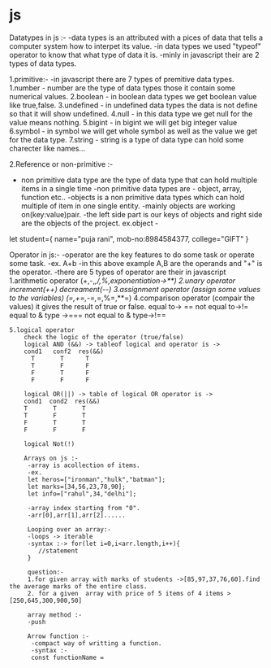 # js
Datatypes in js :-
  -data types is an attributed with a pices of data that tells a computer system how to interpet its value.
  -in data types we used "typeof" operator to know that what type of data it is.
  -minly in javascript their are 2 types of data types.

  1.primitive:-
  -in javascript there are 7 types of premitive data types.
  1.number - number are the type of data types those it contain some numerical values.
  2.boolean - in boolean data types we get boolean value like true,false.
  3.undefined - in undefined data types the data is not define so that it will show undefined.
  4.null - in this data type we get null for the value means nothing.
  5.bigint - in bigint we will get big integer value
  6.symbol - in symbol we will get whole symbol as well as the value we get for the data type.
  7.string - string is a type of data type can hold some charecter like names...

  2.Reference or non-primitive :-
   - non primitive data type are the type of data type that can hold multiple items in a single time
   -non primitive data types are - object, array, function etc..
   -objects is a non primitive data types which can hold multiple of item in one single entity.
   -mainly objects are working on(key:value)pair.
   -the left side part is our keys of objects and right side are the objects of the project.
   ex.object -

   let student={
    name="puja rani",
    mob-no:8984584377,
    college="GIFT"
   }

   Operator in js:-
    -operator are the key features to do some task or operate some task.
    -ex. A+b
    -in this above example A,B are the operands and "+" is the operator.
    -there are 5 types of operator are their in javascript
    1.arithmetic operator
        (+,-,*,/,%,exponentiation->**)
    2.unary operator
        increment(++)
        decreament(--)
    3.assignment operator
        (assign some values to the variables)
        (=,+=,-=,*=,%=,**=)
    4.comparison operator
        (compair the values)
         it gives the result of true or false.
         equal to-> ==
         not equal to->!=
         equal to & type ->===
         not equal to & type->!==

    5.logical operator
        check the logic of the operator (true/false)
        logical AND (&&) -> tableof logical and operator is ->
        cond1   conf2  res(&&)
          T       T      T
          T       F      F
          F       T      F
          F       F      F

        logical OR(||) -> table of logical OR operator is ->
        cond1  cond2  res(&&)
        T       T       T
        T       F       T
        F       T       T
        F       F       F

        logical Not(!)

        Arrays on js :-
         -array is acollection of items.
         -ex.
         let heros=["ironman","hulk","batman"];
         let marks=[34,56,23,78,90];
         let info=["rahul",34,"delhi"];

         -array index starting from "0".
         -arr[0],arr[1],arr[2]......

         Looping over an array:-
         -loops -> iterable
         -syntax :-> for(let i=0,i<arr.length,i++){
            //statement
         }

         question:-
         1.for given array with marks of students ->[85,97,37,76,60].find the average marks of the entire class.
         2. for a given  array with price of 5 items of 4 items >[250,645,300,900,50]

         array method :-
         -push

         Arrow function :-
          -compact way of writting a function.
          -syntax :-
          const functionName =



  


